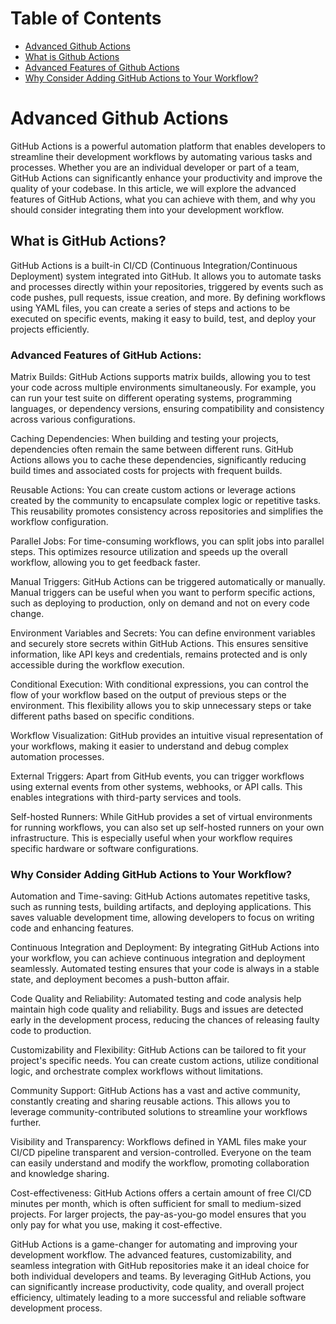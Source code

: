 # Table of Contents

- [Advanced Github Actions](#advanced-github-actions)
- [What is Github Actions](#what-is-github-actions)
- [Advanced Features of Github Actions](#advanced-features-of-github-actions)
- [Why Consider Adding GitHub Actions to Your Workflow?](#why-consider-adding-github-actions-to-your-workflow)

# Advanced Github Actions

GitHub Actions is a powerful automation platform that enables developers to streamline their development workflows by automating various tasks and processes. Whether you are an individual developer or part of a team, GitHub Actions can significantly enhance your productivity and improve the quality of your codebase. In this article, we will explore the advanced features of GitHub Actions, what you can achieve with them, and why you should consider integrating them into your development workflow.

## What is GitHub Actions?
GitHub Actions is a built-in CI/CD (Continuous Integration/Continuous Deployment) system integrated into GitHub. It allows you to automate tasks and processes directly within your repositories, triggered by events such as code pushes, pull requests, issue creation, and more. By defining workflows using YAML files, you can create a series of steps and actions to be executed on specific events, making it easy to build, test, and deploy your projects efficiently.

### Advanced Features of GitHub Actions:
Matrix Builds: GitHub Actions supports matrix builds, allowing you to test your code across multiple environments simultaneously. For example, you can run your test suite on different operating systems, programming languages, or dependency versions, ensuring compatibility and consistency across various configurations.

Caching Dependencies: When building and testing your projects, dependencies often remain the same between different runs. GitHub Actions allows you to cache these dependencies, significantly reducing build times and associated costs for projects with frequent builds.

Reusable Actions: You can create custom actions or leverage actions created by the community to encapsulate complex logic or repetitive tasks. This reusability promotes consistency across repositories and simplifies the workflow configuration.

Parallel Jobs: For time-consuming workflows, you can split jobs into parallel steps. This optimizes resource utilization and speeds up the overall workflow, allowing you to get feedback faster.

Manual Triggers: GitHub Actions can be triggered automatically or manually. Manual triggers can be useful when you want to perform specific actions, such as deploying to production, only on demand and not on every code change.

Environment Variables and Secrets: You can define environment variables and securely store secrets within GitHub Actions. This ensures sensitive information, like API keys and credentials, remains protected and is only accessible during the workflow execution.

Conditional Execution: With conditional expressions, you can control the flow of your workflow based on the output of previous steps or the environment. This flexibility allows you to skip unnecessary steps or take different paths based on specific conditions.

Workflow Visualization: GitHub provides an intuitive visual representation of your workflows, making it easier to understand and debug complex automation processes.

External Triggers: Apart from GitHub events, you can trigger workflows using external events from other systems, webhooks, or API calls. This enables integrations with third-party services and tools.

Self-hosted Runners: While GitHub provides a set of virtual environments for running workflows, you can also set up self-hosted runners on your own infrastructure. This is especially useful when your workflow requires specific hardware or software configurations.

### Why Consider Adding GitHub Actions to Your Workflow?
Automation and Time-saving: GitHub Actions automates repetitive tasks, such as running tests, building artifacts, and deploying applications. This saves valuable development time, allowing developers to focus on writing code and enhancing features.

Continuous Integration and Deployment: By integrating GitHub Actions into your workflow, you can achieve continuous integration and deployment seamlessly. Automated testing ensures that your code is always in a stable state, and deployment becomes a push-button affair.

Code Quality and Reliability: Automated testing and code analysis help maintain high code quality and reliability. Bugs and issues are detected early in the development process, reducing the chances of releasing faulty code to production.

Customizability and Flexibility: GitHub Actions can be tailored to fit your project's specific needs. You can create custom actions, utilize conditional logic, and orchestrate complex workflows without limitations.

Community Support: GitHub Actions has a vast and active community, constantly creating and sharing reusable actions. This allows you to leverage community-contributed solutions to streamline your workflows further.

Visibility and Transparency: Workflows defined in YAML files make your CI/CD pipeline transparent and version-controlled. Everyone on the team can easily understand and modify the workflow, promoting collaboration and knowledge sharing.

Cost-effectiveness: GitHub Actions offers a certain amount of free CI/CD minutes per month, which is often sufficient for small to medium-sized projects. For larger projects, the pay-as-you-go model ensures that you only pay for what you use, making it cost-effective.

GitHub Actions is a game-changer for automating and improving your development workflow. The advanced features, customizability, and seamless integration with GitHub repositories make it an ideal choice for both individual developers and teams. By leveraging GitHub Actions, you can significantly increase productivity, code quality, and overall project efficiency, ultimately leading to a more successful and reliable software development process.